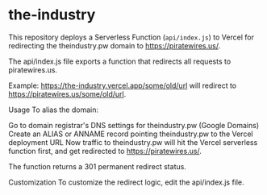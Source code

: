 # the-industry

This repository deploys a Serverless Function (`api/index.js`) to Vercel for redirecting the theindustry.pw domain to https://piratewires.us/.

The api/index.js file exports a function that redirects all requests to piratewires.us.

Example: https://the-industry.vercel.app/some/old/url will redirect to https://piratewires.us/some/old/url.

Usage
To alias the domain:

Go to domain registrar's DNS settings for theindustry.pw (Google Domains)
Create an ALIAS or ANNAME record pointing theindustry.pw to the Vercel deployment URL
Now traffic to theindustry.pw will hit the Vercel serverless function first, and get redirected to https://piratewires.us/.

The function returns a 301 permanent redirect status.

Customization
To customize the redirect logic, edit the api/index.js file.
